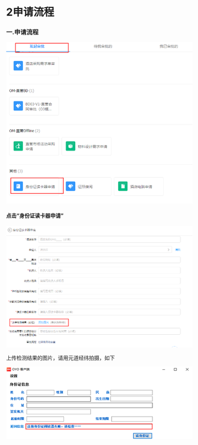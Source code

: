 # 2申请流程

### 一.申请流程

![](../../.gitbook/assets/image%20%28424%29.png)

#### 点击“身份证读卡器申请”

![](../../.gitbook/assets/image%20%28167%29.png)

上传检测结果的图片，请用元道经纬拍摄，如下

![](../../.gitbook/assets/image%20%28484%29.png)

## 

